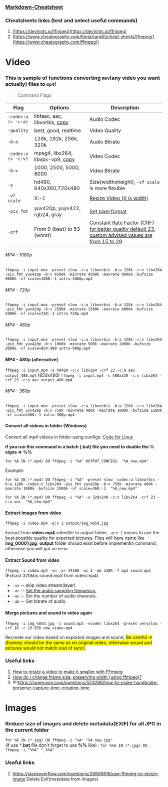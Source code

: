 ### [Markdown-Cheatsheet](https://github.com/adam-p/markdown-here/wiki/Markdown-Cheatsheet#links)

### Cheatsheets links (test and select useful commands)
1. [https://devhints.io/ffmpeg](https://devhints.io/ffmpeg)
2. [https://www.cheatography.com/thetartankilt/cheat-sheets/ffmpeg/](https://www.cheatography.com/ffmpeg/)


# Video

### This is sample of functions converting `mov`(any video you want actually) files to `mp4`!

> Command Flags

| Flag | Options | Description |
| ---- | ------- | ----------- |
| `-codec:a (= -c:a)` | libfaac, aac, libvorbis, [copy](https://stackoverflow.com/questions/38379412/what-does-copy-do-in-a-ffmpeg-command-line) | Audio Codec |
| `-quality` | best, good, realtime | Video Quality |
| `-b:a` | 128k, 192k, 256k, 320k | Audio Bitrate |
| `-codec:v (= -c:v)` | mpeg4, libx264, libvpx-vp9, [copy](https://stackoverflow.com/questions/38379412/what-does-copy-do-in-a-ffmpeg-command-line) | Video Codec |
| `-b:v` | 1000, 2500, 5000, 8000 | Video Bitrate |
| `-s` | hd480, 640x360,720x480  | Size(widthxheight), `-vf scale` is more flexible |
| `-vf scale` | X:-1 | [Resize Video (X is width)](https://trac.ffmpeg.org/wiki/Scaling) |
| `-pix_fmt` | yuv420p, yuyv422, rgb24, gray | [Set pixel format](https://ffmpeg.org/ffmpeg.html#toc-Advanced-Video-options) |
| `-crf` | From 0 (best) to 53 (worst) | [Constant Rate Factor (CRF) for better quality default 23, custom advised values are from 15 to 29](https://trac.ffmpeg.org/wiki/Encode/H.264#crf) |

###### MP4 - 1080p

`ffmpeg -i input.mov -preset slow -c:a libvorbis -b:a 128k -c:v libx264 -pix_fmt yuv420p -b:v 4500k -minrate 4500k -maxrate 9000k -bufsize 9000k -vf scale=1080:-1 intro-1080p.mp4`

###### MP4 - 720p

`ffmpeg -i input.mov -preset slow -c:a libvorbis -b:a 128k -c:v libx264 -pix_fmt yuv420p -b:v 2500k -minrate 1500k -maxrate 4000k -bufsize 5000k -vf scale=720:-1 intro-720p.mp4`

###### MP4 - 480p

`ffmpeg -i input.mov -preset slow -c:a libvorbis -b:a 128k -c:v libx264 -pix_fmt yuv420p -b:v 1000k -minrate 500k -maxrate 2000k -bufsize 2000k -vf scale=854:480 intro-480p.mp4`

#### MP4 - 480p (alternative)

`ffmpeg -i input.mp4 -s hd480 -c:v libx264 -crf 23 -c:a aac output_480.mp4` (850x480)
`ffmpeg -i input.mp4 -s 480x320 -c:v libx264 -crf 23 -c:a aac output_480.mp4`

###### MP4 - 360p

`ffmpeg -i input.mov -preset slow -c:a libvorbis -b:a 128k -c:v libx264 -pix_fmt yuv420p -b:v 750k -minrate 400k -maxrate 1000k -bufsize 1500k -vf scale=360:-1 intro-360p.mp4`

#### Convert all videos in folder (Windows)

Convert all mp4 videos in folder using configs: [Code for Linux](https://stackoverflow.com/questions/5784661/how-do-you-convert-an-entire-directory-with-ffmpeg)

**if you run this command in a batch (.bat) file you need to double the % signs => %%**

`for %A IN (*.mp4) DO ffmpeg -i "%A" OUTPUT_CONFIGS  "%A_new.mp4"`

Example:

`for %A IN (*.mp4) DO ffmpeg -i "%A" -preset slow -codec:a libvorbis -b:a 128k -codec:v libx264 -pix_fmt yuv420p -b:v 750k -minrate 400k -maxrate 1000k -bufsize 1500k -vf scale=360:-1  "%A_new.mp4"`

`for %A IN (*.mp4) DO ffmpeg -i "%A" -s 320x240 -c:v libx264 -crf 23 -c:a aac  "%A_new.mp4"`

#### Extract images from video

`ffmpeg -i video.mp4 -q:v 1 output/img_%05d.jpg`

Extract from **video.mp4** videofile to *output* folder, `-q:v 1` means to use the best possible quality for exported pictures. Files will have name like **img_00001.jpg**.
**output** folder should exist before implementin command, otherwise you will got an error.


#### Extract Sound from video

`ffmpeg -i video.mp4 -vn -ar 44100 -ac 2 -ab 320K -f mp3 sound.mp3` (Extract 320kbs sound.mp3 from video.mp4)

* `-vn` -- skip video stream(layer)
* `-ar` -- [Set the audio sampling frequency.](https://ffmpeg.org/ffmpeg-all.html#toc-Audio-Options)
* `-ac` -- Set the number of audio channels.
* `-ab` -- Set bitrate of audio.

#### Merge pictures and sound to video again

`ffmpeg -i img_%05d.jpg -i sound.mp3 -vcodec libx264 -preset veryslow -crf 10 -r 23.976 new_video.mp4`

Recreate our video based on exported images and sound, <span style="background-color:yellow">Be careful **-r** (frames) should be the same as on original video, otherwise sound and pictures would not match (out of sync)</span>.

### Useful links

1. [How to resize a video to make it smaller with FFmpeg](https://superuser.com/questions/624563/how-to-resize-a-video-to-make-it-smaller-with-ffmpeg)
2. [How do I change frame size, preserving width (using ffmpeg)?](https://video.stackexchange.com/questions/9947/how-do-i-change-frame-size-preserving-width-using-ffmpeg)
3. !!!!https://superuser.com/questions/523286/how-to-make-handbrake-preserve-capture-time-creation-time 


# Images

### Reduce size of images and delete metadata(EXIF) for all JPG in the current folder

`for %A IN (*.jpg) DO ffmpeg -i "%A" "%A_new.jpg"`  
(if use ***.bat** file don't forget to use **%%** like) : `for %%A IN (*.jpg) DO ffmpeg -i "%%A" "_%%A"`


### Useful links

1. https://stackoverflow.com/questions/28806816/use-ffmpeg-to-resize-image Delete Exif(metadata from images)
